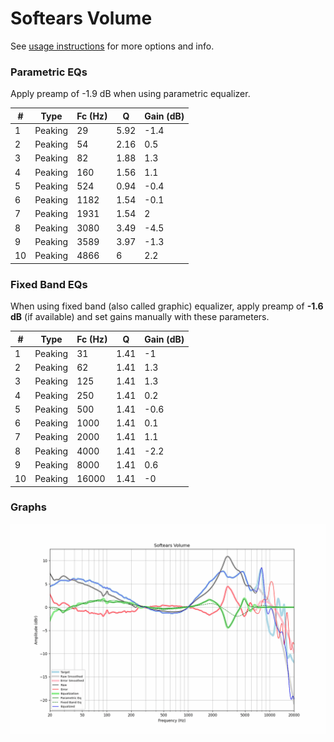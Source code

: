 # Softears Volume
See [usage instructions](https://github.com/jaakkopasanen/AutoEq#usage) for more options and info.

### Parametric EQs
Apply preamp of -1.9 dB when using parametric equalizer.

|   # | Type    |   Fc (Hz) |    Q |   Gain (dB) |
|-----|---------|-----------|------|-------------|
|   1 | Peaking |        29 | 5.92 |        -1.4 |
|   2 | Peaking |        54 | 2.16 |         0.5 |
|   3 | Peaking |        82 | 1.88 |         1.3 |
|   4 | Peaking |       160 | 1.56 |         1.1 |
|   5 | Peaking |       524 | 0.94 |        -0.4 |
|   6 | Peaking |      1182 | 1.54 |        -0.1 |
|   7 | Peaking |      1931 | 1.54 |         2   |
|   8 | Peaking |      3080 | 3.49 |        -4.5 |
|   9 | Peaking |      3589 | 3.97 |        -1.3 |
|  10 | Peaking |      4866 | 6    |         2.2 |

### Fixed Band EQs
When using fixed band (also called graphic) equalizer, apply preamp of **-1.6 dB** (if available) and set gains manually with these parameters.

|   # | Type    |   Fc (Hz) |    Q |   Gain (dB) |
|-----|---------|-----------|------|-------------|
|   1 | Peaking |        31 | 1.41 |        -1   |
|   2 | Peaking |        62 | 1.41 |         1.3 |
|   3 | Peaking |       125 | 1.41 |         1.3 |
|   4 | Peaking |       250 | 1.41 |         0.2 |
|   5 | Peaking |       500 | 1.41 |        -0.6 |
|   6 | Peaking |      1000 | 1.41 |         0.1 |
|   7 | Peaking |      2000 | 1.41 |         1.1 |
|   8 | Peaking |      4000 | 1.41 |        -2.2 |
|   9 | Peaking |      8000 | 1.41 |         0.6 |
|  10 | Peaking |     16000 | 1.41 |        -0   |

### Graphs
![](./Softears%20Volume.png)
